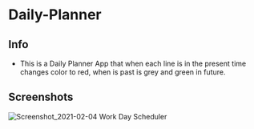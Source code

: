 # Daily-Planner
## Info
* This is a Daily Planner App that when each line is in the present time changes color to red, when is past is grey and green in future.

## Screenshots

![Screenshot_2021-02-04 Work Day Scheduler](https://user-images.githubusercontent.com/72709524/106991480-4ea7f800-6744-11eb-9460-63d8d2dd882a.png)
